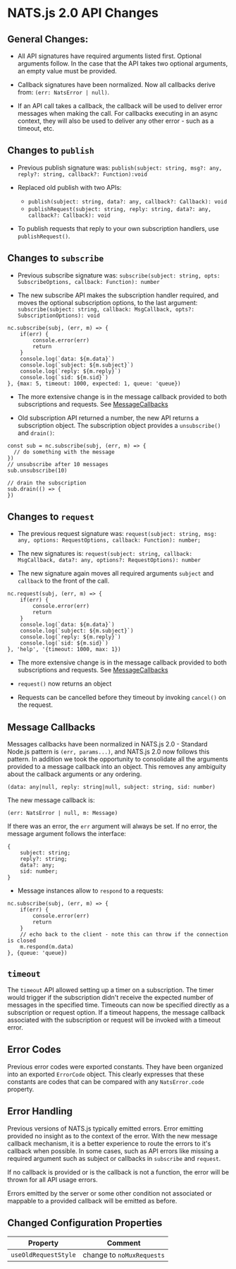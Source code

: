 # NATS.js 2.0 API Changes

## General Changes:
    
- All API signatures have required arguments listed first. Optional arguments follow. In the case that the API takes two optional arguments, an empty value must be provided.
    
- Callback signatures have been normalized. Now all callbacks derive from: `(err: NatsError | null)`.
    
- If an API call takes a callback, the callback will be used to deliver error messages when making the call. For callbacks executing in an async context, they will also be used to deliver any other error - such as a timeout, etc.
    

## Changes to `publish`

- Previous publish signature was:
`publish(subject: string, msg?: any, reply?: string, callback?: Function):void`

- Replaced old publish with two APIs:
    - `publish(subject: string, data?: any, callback?: Callback): void`
    - `publishRequest(subject: string, reply: string, data?: any, callback?: Callback): void`
    
- To publish requests that reply to your own subscription handlers, use `publishRequest()`.

## Changes to `subscribe`

- Previous subscribe signature was: `subscribe(subject: string, opts: SubscribeOptions, callback: Function): number`

- The new subscribe API makes the subscription handler required, and moves the optional subscription options, to the last argument: `subscribe(subject: string, callback: MsgCallback, opts?: SubscriptionOptions): void`
```
nc.subscribe(subj, (err, m) => {
    if(err) {
        console.error(err)
        return
    }
    console.log(`data: ${m.data}`)
    console.log(`subject: ${m.subject}`)
    console.log(`reply: ${m.reply}`)
    console.log(`sid: ${m.sid}`)
}, {max: 5, timeout: 1000, expected: 1, queue: 'queue})
```

- The more extensive change is in the message callback provided to both subscriptions and requests. See [MessageCallbacks](#message-callbacks) 

- Old subscription API returned a number, the new  API returns a subscription object. The subscription object provides a `unsubscribe()` and `drain()`:
```
const sub = nc.subscribe(subj, (err, m) => {
  // do something with the message
})
// unsubscribe after 10 messages
sub.unsubscribe(10)

// drain the subscription
sub.drain(() => {
})
```

## Changes to `request`
- The previous request signature was: `request(subject: string, msg: any, options: RequestOptions, callback: Function): number;`
- The new signatures is: `request(subject: string, callback: MsgCallback, data?: any, options?: RequestOptions): number`

- The new signature again moves all required arguments `subject` and `callback` to the front of the call.
```
nc.request(subj, (err, m) => {
    if(err) {
        console.error(err)
        return
    }
    console.log(`data: ${m.data}`)
    console.log(`subject: ${m.subject}`)
    console.log(`reply: ${m.reply}`)
    console.log(`sid: ${m.sid}`)
}, 'help', '{timeout: 1000, max: 1})
```

- The more extensive change is in the message callback provided to both subscriptions and requests. See [MessageCallbacks](#message-callbacks) 

- `request()` now returns an object

- Requests can be cancelled before they timeout by invoking `cancel()` on the request.

   
## Message Callbacks

Messages callbacks have been normalized in NATS.js 2.0 - Standard Node.js pattern is `(err, params...)`, and NATS.js 2.0 now follows this pattern.
In addition we took the opportunity to consolidate all the arguments provided to a message callback into an object. This removes any ambiguity about the callback arguments or any ordering.
```
(data: any|null, reply: string|null, subject: string, sid: number)
```

The new message callback is:

```
(err: NatsError | null, m: Message)
```

If there was an error, the `err` argument will always be set.
If no error, the message argument follows the interface:

```
{
    subject: string;
    reply?: string;
    data?: any;
    sid: number;
}
```

- Message instances allow to `respond` to a requests:
```
nc.subscribe(subj, (err, m) => {
    if(err) {
        console.error(err)
        return
    }
    // echo back to the client - note this can throw if the connection is closed
    m.respond(m.data)
}, {queue: 'queue})
```

    
## `timeout`

The `timeout` API allowed setting up a timer on a subscription. The timer would trigger if the subscription didn't receive the expected number of messages in the specified time. Timeouts can now be specified directly as a subscription or request option. If a timeout happens, the message callback associated with the subscription or request will be invoked with a timeout error.

## Error Codes

Previous error codes were exported constants. They have been organized into an exported `ErrorCode` object. This clearly expresses that these constants are codes that can be compared with any `NatsError.code` property.

## Error Handling

Previous versions of NATS.js typically emitted errors. Error emitting provided no insight as to the context of the error. With the new message callback mechanism, it is a better experience to route the errors to it's callback when possible. In some cases, such as API errors like missing a required argument such as subject or callbacks in `subscribe` and `request`.
 
 If no callback is provided or is the callback is not a function, the error will be thrown for all API usage errors.

Errors emitted by the server or some other condition not associated or mappable to a provided callback will be emitted as before.


## Changed Configuration Properties

| Property | Comment |
| ----     | ----     | 
| `useOldRequestStyle` | change to `noMuxRequests`|
